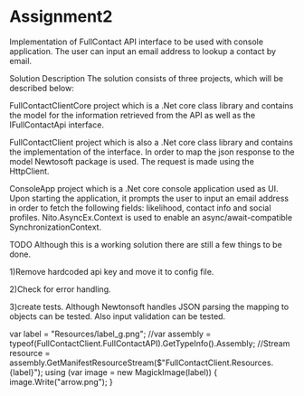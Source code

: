 # Assignment2

Implementation of FullContact API interface to be used with console application. The user can input an email address to lookup a contact by email.

Solution Description
The solution consists of three projects, which will be described below:

FullContactClientCore project which is a .Net core class library and contains the model for the information retrieved from the API as well as the IFullContactApi interface.

FullContactClient project which is also a .Net core class library and contains the implementation of the interface. In order to map the json response to the model Newtosoft package is used. The request is made using the HttpClient.

ConsoleApp project which is a .Net core console application used as UI. Upon starting the application, it prompts the user to input an email address in order to fetch the following fields: likelihood, contact info and social profiles. Nito.AsyncEx.Context is used to enable an async/await-compatible SynchronizationContext.

TODO
Although this is a working solution there are still a few things to be done.

1)Remove hardcoded api key and move it to config file.

2)Check for error handling.

3)create tests. Although Newtonsoft handles JSON parsing the mapping to objects can be tested. Also input validation can be tested.





  <ItemGroup>
    <EmbeddedResource Include="Recources\*.png" />
  </ItemGroup>
  
  
  
var label = "Resources/label_g.png";
            //var assembly = typeof(FullContactClient.FullContactAPI).GetTypeInfo().Assembly;
            //Stream resource = assembly.GetManifestResourceStream($"FullContactClient.Resources.{label}");
            using (var image = new MagickImage(label))
            {
                image.Write("arrow.png");
            }

